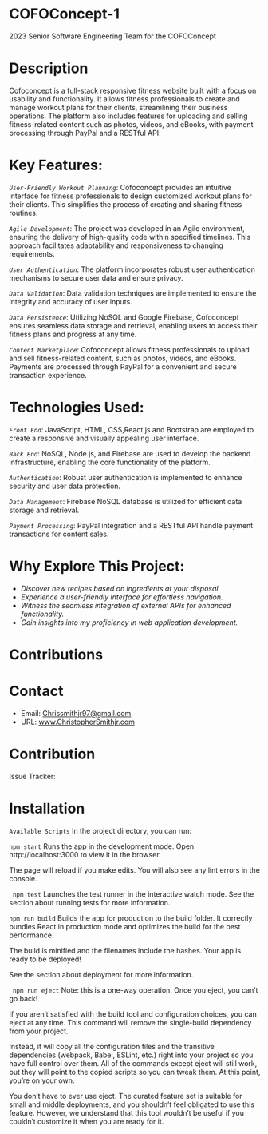 # COFOConcept-1
2023 Senior Software Engineering Team for the COFOConcept 

# Description 
Cofoconcept is a full-stack responsive fitness website built with a focus on usability and functionality. It allows fitness professionals to create and manage workout plans for their clients, streamlining their business operations. The platform also includes features for uploading and selling fitness-related content such as photos, videos, and eBooks, with payment processing through PayPal and a RESTful API.
# Key Features:

*`User-Friendly Workout Planning`*: Cofoconcept provides an intuitive interface for fitness professionals to design customized workout plans for their clients. This simplifies the process of creating and sharing fitness routines.

*`Agile Development`*: The project was developed in an Agile environment, ensuring the delivery of high-quality code within specified timelines. This approach facilitates adaptability and responsiveness to changing requirements.

*`User Authentication`*: The platform incorporates robust user authentication mechanisms to secure user data and ensure privacy.

*`Data Validation`*: Data validation techniques are implemented to ensure the integrity and accuracy of user inputs.

*`Data Persistence`*: Utilizing NoSQL and Google Firebase, Cofoconcept ensures seamless data storage and retrieval, enabling users to access their fitness plans and progress at any time.

*`Content Marketplace`*: Cofoconcept allows fitness professionals to upload and sell fitness-related content, such as photos, videos, and eBooks. Payments are processed through PayPal for a convenient and secure transaction experience.

# Technologies Used:

*`Front End`*: JavaScript, HTML, CSS,React.js and Bootstrap are employed to create a responsive and visually appealing user interface.

*`Back End`*: NoSQL, Node.js, and Firebase are used to develop the backend infrastructure, enabling the core functionality of the platform.

*`Authentication`*: Robust user authentication is implemented to enhance security and user data protection.

*`Data Management`*: Firebase NoSQL database is utilized for efficient data storage and retrieval.

*`Payment Processing`*: PayPal integration and a RESTful API handle payment transactions for content sales.


# Why Explore This Project:

* *Discover new recipes based on ingredients at your disposal.*
* *Experience a user-friendly interface for effortless navigation.*
* *Witness the seamless integration of external APIs for enhanced functionality.*
* *Gain insights into my proficiency in web application development.*

# Contributions


# Contact
* Email: Chrissmithjr97@gmail.com
* URL: www.ChristopherSmithjr.com

# Contribution
Issue Tracker: 

# Installation
 ``` Available Scripts ```
In the project directory, you can run:

```npm start```
Runs the app in the development mode.
Open http://localhost:3000 to view it in the browser.

The page will reload if you make edits.
You will also see any lint errors in the console.

``` npm test```
Launches the test runner in the interactive watch mode.
See the section about running tests for more information.

```npm run build```
Builds the app for production to the build folder.
It correctly bundles React in production mode and optimizes the build for the best performance.

The build is minified and the filenames include the hashes.
Your app is ready to be deployed!

See the section about deployment for more information.

``` npm run eject```
Note: this is a one-way operation. Once you eject, you can’t go back!

If you aren’t satisfied with the build tool and configuration choices, you can eject at any time. This command will remove the single-build dependency from your project.

Instead, it will copy all the configuration files and the transitive dependencies (webpack, Babel, ESLint, etc.) right into your project so you have full control over them. All of the commands except eject will still work, but they will point to the copied scripts so you can tweak them. At this point, you’re on your own.

You don’t have to ever use eject. The curated feature set is suitable for small and middle deployments, and you shouldn’t feel obligated to use this feature. However, we understand that this tool wouldn’t be useful if you couldn’t customize it when you are ready for it.
